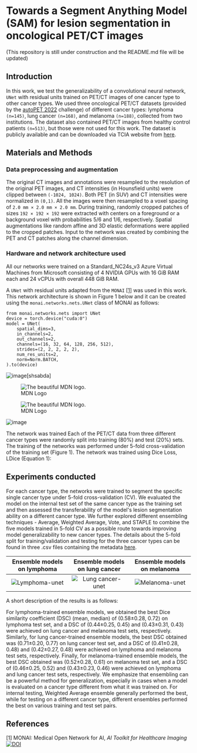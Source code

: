 # Towards a Segment Anything Model (SAM) for lesion segmentation in oncological PET/CT images
(This repository is still under construction and the README.md file will be updated)

## Introduction
In this work, we test the generalizability of a convolutional neural network, `UNet` with residual units  trained on PET/CT images of one cancer type to other cancer types. We used three oncological PET/CT datasets (provided by the [autoPET 2022](https://autopet.grand-challenge.org/) challenge) of different cancer types: lymphoma `(n=145)`, lung cancer `(n=168)`, and melanoma `(n=188)`, collected from two institutions. The dataset also contained PET/CT images from healthy control patients `(n=513)`, but those were not used for this work. The dataset is publicly available and can be downloaded via TCIA website from [here](https://wiki.cancerimagingarchive.net/pages/viewpage.action?pageId=93258287).

## Materials and Methods
### Data preprocessing and augmentation
The original CT images and annotations were resampled to the resolution of the original PET images, and CT intensities (in Hounsfield units) were clipped between `(-1024, 1024)`. Both PET (in SUV) and CT intensities were normalized in `(0,1)`. All the images were then resampled to a voxel spacing of `2.0 mm × 2.0 mm × 2.0 mm`. During training, randomly cropped patches of sizes `192 × 192 × 192` were extracted with centers on a foreground or a background voxel with probabilities 5/6 and 1/6, respectively. Spatial augmentations like random affine and 3D elastic deformations were applied to the cropped patches. Input to the network was created by combining the PET and CT patches along the channel dimension. 

### Hardware and network architecture used
All our networks were trained on a Standard_NC24s_v3 Azure Virtual Machines from Microsoft consisting of 4 NVIDIA GPUs with 16 GiB RAM each and 24 vCPUs with overall 448 GiB RAM. 

A `UNet` with residual units adapted from the `MONAI` [[1]](#1) was used in this work. This network architecture is shown in Figure 1 below and it can be created using the `monai.networks.nets.UNet` class of MONAI as follows:
```
from monai.networks.nets import UNet
device = torch.device("cuda:0")
model = UNet(
    spatial_dims=3,
    in_channels=2,
    out_channels=2,
    channels=(16, 32, 64, 128, 256, 512),
    strides=(2, 2, 2, 2, 2),
    num_res_units=2,
    norm=Norm.BATCH,
).to(device)
```
![image](https://user-images.githubusercontent.com/48228716/236362287-1314951f-0bf5-4a68-835c-f5b182195cee.png)[shsabda]
<figure>
  <img
  src="[image](https://user-images.githubusercontent.com/48228716/236362287-1314951f-0bf5-4a68-835c-f5b182195cee.png)"
  alt="The beautiful MDN logo.">
  <figcaption>MDN Logo</figcaption>
</figure>



<figure>
  <img
  src="[https://developer.mozilla.org/static/img/favicon144.png](https://user-images.githubusercontent.com/48228716/236362287-1314951f-0bf5-4a68-835c-f5b182195cee.png)"
  alt="The beautiful MDN logo.">
  <figcaption>MDN Logo</figcaption>
</figure>


![image](https://user-images.githubusercontent.com/48228716/236361695-daf71d3a-86dc-43d6-878a-937a4d951ccb.png)

The network was trained 
Each of the PET/CT data from three different cancer types were randomly split into training (80%) and test (20%) sets. The training of the networks was performed under 5-fold cross-validation of the training set (Figure 1). The network was trained using Dice Loss, LDice (Equation 1): 

## Experiments conducted
For each cancer type, the networks were trained to segment the specific single cancer type under 5-fold cross-validation (CV). We evaluated the model on the internal test set of the same cancer type as the training set and then assessed the transferability of the model's lesion segmentation ability on a different cancer type. We further explored different ensembling techniques - Average, Weighted Average, Vote, and STAPLE to combine the five models trained in 5-fold CV as a possible route towards improving model generalizability to new cancer types. The details about the 5-fold split for training/validation and testing for the three cancer types can be found in three .csv files containing the metadata [here](create_data_split/).

Ensemble models on lymphoma        |  Ensemble models on lung cancer | Ensemble models on melanoma
:-------------------------:|:-------------------------:|:-------------------------:
![Lymphoma-unet](https://user-images.githubusercontent.com/48228716/236359920-0c11a08a-007f-44a6-9d7b-b0af59aef487.png) | ![Lung cancer-unet](https://user-images.githubusercontent.com/48228716/236360132-a2ede141-8f52-47bd-b2e3-e9bcb3fc33a0.png)| ![Melanoma-unet](https://user-images.githubusercontent.com/48228716/236359933-7b8f911a-23a5-475e-bbae-cf4c86b11509.png)


A short description of the results is as follows:


For lymphoma-trained ensemble models, we obtained the best Dice similarity coefficient (DSC) (mean, median) of (0.58±0.28, 0.72) on lymphoma test set, and a DSC of (0.44±0.25, 0.45) and (0.43±0.31, 0.43) were achieved on lung cancer and melanoma test sets, respectively. Similarly, for lung cancer-trained ensemble models, the best DSC obtained was (0.71±0.20, 0.77) on lung cancer test set, and a DSC of (0.41±0.28, 0.48) and (0.42±0.27, 0.48) were achieved on lymphoma and melanoma test sets, respectively. Finally, for melanoma-trained ensemble models, the best DSC obtained was (0.52±0.28, 0.61) on melanoma test set, and a DSC of (0.46±0.25, 0.52) and (0.43±0.23, 0.46) were achieved on lymphoma and lung cancer test sets, respectively. We emphasize that ensembling can be a powerful method for generalization, especially in cases when a model is evaluated on a cancer type different from what it was trained on. For internal testing, Weighted Average ensemble generally performed the best, while for testing on a different cancer type, different ensembles performed the best on various training and test set pairs. 

## References
<a id="1">[1]</a> 
MONAI: Medical Open Network for AI,
*AI Toolkit for Healthcare Imaging*
[![DOI](https://zenodo.org/badge/DOI/10.5281/zenodo.7459814.svg)](https://doi.org/10.5281/zenodo.7459814)

